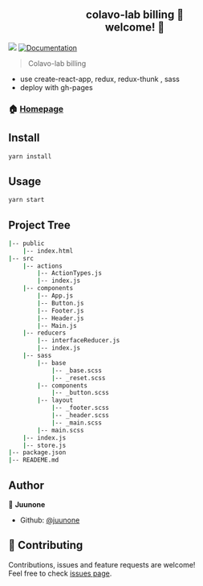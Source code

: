 <h2 align="center">colavo-lab billing 💸<br />welcome! 👋</h2>
<p>
  <img src="https://img.shields.io/badge/version-0.1.0-blue.svg?cacheSeconds=2592000" />
  <a href="https://github.com/juunone/colavolab-billing">
    <img alt="Documentation" src="https://img.shields.io/badge/documentation-yes-brightgreen.svg" target="_blank" />
  </a>
</p>

> Colavo-lab billing
- use create-react-app, redux, redux-thunk , sass
- deploy with gh-pages

### 🏠 [Homepage](https://juunone.github.io/colavolab-billing)

## Install

```sh
yarn install
```

## Usage

```sh
yarn start
```

## Project Tree
```sh
|-- public
    |-- index.html
|-- src
    |-- actions
        |-- ActionTypes.js
        |-- index.js
    |-- components
        |-- App.js
        |-- Button.js
        |-- Footer.js
        |-- Header.js
        |-- Main.js
    |-- reducers
        |-- interfaceReducer.js
        |-- index.js
    |-- sass
        |-- base
            |-- _base.scss
            |-- _reset.scss
        |-- components
            |-- _button.scss
        |-- layout
            |-- _footer.scss
            |-- _header.scss
            |-- _main.scss
        |-- main.scss
    |-- index.js
    |-- store.js
|-- package.json
|-- READEME.md
```

## Author

👤 **Juunone**

* Github: [@juunone](https://github.com/juunone)

## 🤝 Contributing

Contributions, issues and feature requests are welcome!<br />Feel free to check [issues page](https://github.com/juunone/colavolab-billing/issues).
